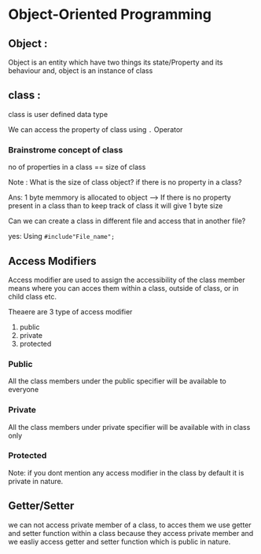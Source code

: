 # Object-Oriented Programming

## Object : 

Object is an entity which have two things its state/Property and its behaviour
and, object is an instance of class

## class :

class is user defined data type 


We can access the property of class using ```.``` Operator



### Brainstrome concept of class

no of properties in a class == size of class 

Note : What is the size of class object? if there is no property in a class?

Ans: 1 byte memmory is allocated to object --> If there is no property present in a class than to keep track of class it will give 1 byte size 

Can we can create a class in different file  and access that in another file?

yes: Using ```#include"File_name";```


## Access Modifiers

Access modifier are used to assign the accessibility of the class member means where you can acces them within a class, outside of class, or in child class etc.

Theaere are 3 type of access modifier
1. public
2. private
3. protected

### Public

All the class members under the public specifier will be available to everyone

### Private

All the class members under private specifier will be available with in class only

### Protected


Note: if you dont mention any access modifier in the class by default it is private in nature.

## Getter/Setter

we can not access private member of a class, to acces them we use getter and setter function within a class because they access private member and we easliy access getter and setter function which is public in nature.